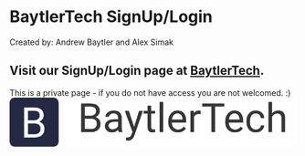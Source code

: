 # BaytlerTech SignUp/Login
Created by: Andrew Baytler and Alex Simak

## Visit our SignUp/Login page at [BaytlerTech](https://login.baytlertech.com/).

This is a private page - if you do not have access you are not welcomed. :)
![](BaytlerLogo.png)
